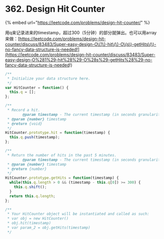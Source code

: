 # 362. Design Hit Counter

{% embed url="https://leetcode.com/problems/design-hit-counter/" %}

用q来记录进来的timestamp，超过300（5分钟）的部分就弹出。也可以用array来做：[https://leetcode.com/problems/design-hit-counter/discuss/83483/Super-easy-design-O\(1\)-hit\(\)-O\(s\)-getHits\(\)-no-fancy-data-structure-is-needed!](https://leetcode.com/problems/design-hit-counter/discuss/83483/Super-easy-design-O%281%29-hit%28%29-O%28s%29-getHits%28%29-no-fancy-data-structure-is-needed!)

```javascript
/**
 * Initialize your data structure here.
 */
var HitCounter = function() {
  this.q = [];
};

/**
 * Record a hit.
        @param timestamp - The current timestamp (in seconds granularity). 
 * @param {number} timestamp
 * @return {void}
 */
HitCounter.prototype.hit = function(timestamp) {
  this.q.push(timestamp);
};

/**
 * Return the number of hits in the past 5 minutes.
        @param timestamp - The current timestamp (in seconds granularity). 
 * @param {number} timestamp
 * @return {number}
 */
HitCounter.prototype.getHits = function(timestamp) {
  while(this.q.length > 0 && (timestamp - this.q[0]) >= 300) {
    this.q.shift();
  }  
  return this.q.length;
};

/** 
 * Your HitCounter object will be instantiated and called as such:
 * var obj = new HitCounter()
 * obj.hit(timestamp)
 * var param_2 = obj.getHits(timestamp)
 */
```

